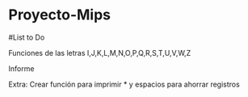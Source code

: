 # Proyecto-Mips

#List to Do

Funciones de las letras I,J,K,L,M,N,O,P,Q,R,S,T,U,V,W,Z


Informe

Extra: Crear función para imprimir * y espacios para ahorrar registros
